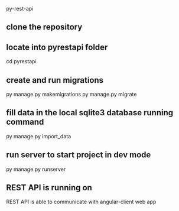 py-rest-api

## clone the repository
## locate into pyrestapi folder
cd pyrestapi

## create and run migrations
py manage.py makemigrations
py manage.py migrate

## fill data in the local sqlite3 database running command
py manage.py import_data

## run server to start project in dev mode
py manage.py runserver

## REST API is running on
REST API is able to communicate with angular-client web app
